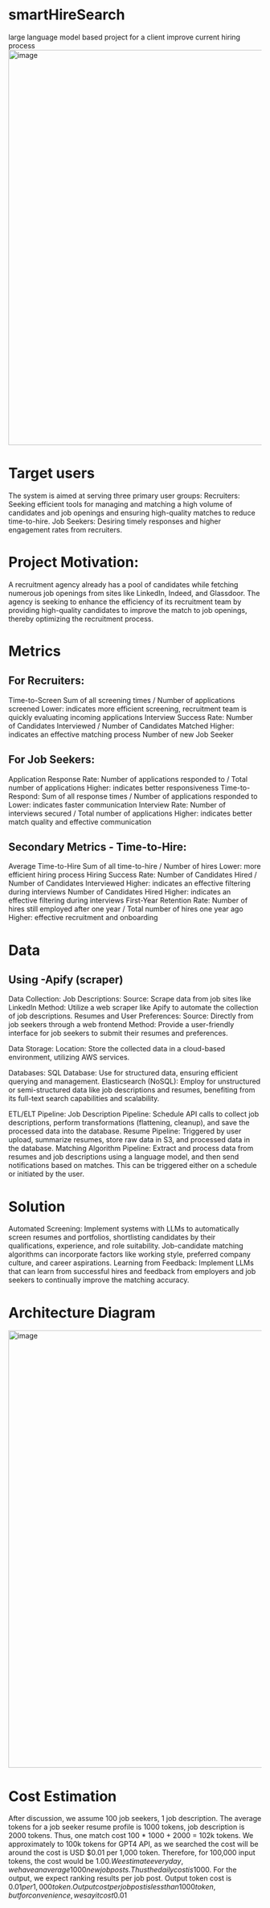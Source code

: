 # smartHireSearch
large language model based project for a client improve current hiring process
<img width="786" alt="image" src="https://github.com/fjing1/smartHireSearch/assets/32583955/d8f577aa-1408-46b1-ba26-df9909dbc6d9">

# Target users
The system is aimed at serving three primary user groups:
Recruiters: Seeking efficient tools for managing and matching a high volume of candidates and job openings and ensuring high-quality matches to reduce time-to-hire.
Job Seekers: Desiring timely responses and higher engagement rates from recruiters.

# Project Motivation:
A recruitment agency already has a pool of candidates while fetching numerous job openings from sites like LinkedIn, Indeed, and Glassdoor. The agency is seeking to enhance the efficiency of its recruitment team by providing high-quality candidates to improve the match to job openings, thereby optimizing the recruitment process.


# Metrics

## For Recruiters:
Time-to-Screen
Sum of all screening times / Number of applications screened
Lower: indicates more efficient screening,  recruitment team is quickly evaluating incoming applications
Interview Success Rate:
Number of Candidates Interviewed / Number of Candidates Matched
Higher: indicates an effective matching process
Number of new Job Seeker

## For Job Seekers:
Application Response Rate:
Number of applications responded to / Total number of applications
Higher: indicates better responsiveness
Time-to-Respond:
Sum of all response times / Number of applications responded to
Lower: indicates faster communication
Interview Rate:
Number of interviews secured / Total number of applications 
Higher: indicates better match quality and effective communication

## Secondary Metrics - Time-to-Hire:
Average Time-to-Hire
Sum of all time-to-hire / Number of hires 
Lower: more efficient hiring process
Hiring Success Rate:
Number of Candidates Hired / Number of Candidates Interviewed 
Higher: indicates an effective filtering during interviews
Number of Candidates Hired
Higher: indicates an effective filtering during interviews
First-Year Retention Rate:
Number of hires still employed after one year / Total number of hires one year ago 
Higher: effective recruitment and onboarding


# Data

## Using -Apify (scraper)
Data Collection:
Job Descriptions:
Source: Scrape data from job sites like LinkedIn
Method: Utilize a web scraper like Apify to automate the collection of job descriptions.
Resumes and User Preferences:
Source: Directly from job seekers through a web frontend
Method: Provide a user-friendly interface for job seekers to submit their resumes and preferences.

Data Storage:
Location: Store the collected data in a cloud-based environment, utilizing AWS services.

Databases:
SQL Database: Use for structured data, ensuring efficient querying and management.
Elasticsearch (NoSQL): Employ for unstructured or semi-structured data like job descriptions and resumes, benefiting from its full-text search capabilities and scalability.


ETL/ELT Pipeline:
Job Description Pipeline: Schedule API calls to collect job descriptions, perform transformations (flattening, cleanup), and save the processed data into the database.
Resume Pipeline: Triggered by user upload, summarize resumes, store raw data in S3, and processed data in the database.
Matching Algorithm Pipeline: Extract and process data from resumes and job descriptions using a language model, and then send notifications based on matches. This can be triggered either on a schedule or initiated by the user.

# Solution
Automated Screening: Implement systems with LLMs to automatically screen resumes and portfolios, shortlisting candidates by their qualifications, experience, and role suitability. Job-candidate matching algorithms can incorporate factors like working style, preferred company culture, and career aspirations.
Learning from Feedback: Implement LLMs that can learn from successful hires and feedback from employers and job seekers to continually improve the matching accuracy.


# Architecture Diagram
<img width="870" alt="image" src="https://github.com/fjing1/swift_demo/assets/32583955/e1d14418-4e80-46e0-893b-1d937327b123">



# Cost Estimation

After discussion, we assume 100 job seekers, 1 job description. The average tokens for a job seeker resume profile is 1000 tokens, job description is 2000 tokens. Thus, one match cost 100 * 1000 + 2000 = 102k tokens. We approximately to 100k tokens for GPT4 API, as we searched the cost will be around the cost is  USD $0.01 per 1,000 token. Therefore, for 100,000 input tokens, the cost would be $1.00. 
We estimate everyday, we have an average 1000 new job posts. Thus the daily cost is 1000$. 
For the output, we expect ranking results per job post.
Output token cost is $0.01 per 1,000 token. Output cost per job post is less than 1000 token, but for convenience, we say it cost 0.01$ 


